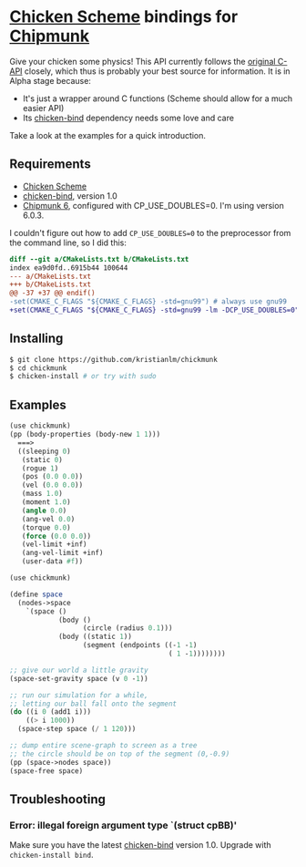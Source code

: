   [Chicken Scheme]: http://call-cc.org/
  [Chipmunk]: http://chipmunk-physics.net/
  [chicken-bind]:http://wiki.call-cc.org/eggref/4/bind

# [Chicken Scheme] bindings for [Chipmunk]

Give your chicken some physics! This API currently follows the 
[original C-API](http://chipmunk-physics.net/documentation.php) closely, 
which thus is probably your best source for information. It is in Alpha stage because:

* It's just a wrapper around C functions (Scheme should allow for a much easier API)
* Its [chicken-bind] dependency needs some love and care

Take a look at the examples for a quick introduction.

## Requirements

* [Chicken Scheme]
* [chicken-bind], version 1.0
* [Chipmunk 6][Chipmunk], configured with CP_USE_DOUBLES=0. I'm using version 6.0.3.

I couldn't figure out how to add `CP_USE_DOUBLES=0` to the preprocessor from the command line, so I did this:

```diff
diff --git a/CMakeLists.txt b/CMakeLists.txt
index ea9d0fd..6915b44 100644
--- a/CMakeLists.txt
+++ b/CMakeLists.txt
@@ -37 +37 @@ endif()
-set(CMAKE_C_FLAGS "${CMAKE_C_FLAGS} -std=gnu99") # always use gnu99
+set(CMAKE_C_FLAGS "${CMAKE_C_FLAGS} -std=gnu99 -lm -DCP_USE_DOUBLES=0") # always use gnu99
```
## Installing

```bash
$ git clone https://github.com/kristianlm/chickmunk
$ cd chickmunk
$ chicken-install # or try with sudo
```

## Examples

```scheme
(use chickmunk)
(pp (body-properties (body-new 1 1)))
  ===>
  ((sleeping 0)
   (static 0)
   (rogue 1)
   (pos (0.0 0.0))
   (vel (0.0 0.0))
   (mass 1.0)
   (moment 1.0)
   (angle 0.0)
   (ang-vel 0.0)
   (torque 0.0)
   (force (0.0 0.0))
   (vel-limit +inf)
   (ang-vel-limit +inf)
   (user-data #f))
```

```scheme
(use chickmunk)

(define space
  (nodes->space
    `(space ()
            (body ()
                  (circle (radius 0.1)))
            (body ((static 1))
                  (segment (endpoints ((-1 -1)
                                       ( 1 -1))))))))

;; give our world a little gravity
(space-set-gravity space (v 0 -1))

;; run our simulation for a while,
;; letting our ball fall onto the segment
(do ((i 0 (add1 i)))
    ((> i 1000))
  (space-step space (/ 1 120)))

;; dump entire scene-graph to screen as a tree
;; the circle should be on top of the segment (0,-0.9)
(pp (space->nodes space))
(space-free space)
```

## Troubleshooting

### Error: illegal foreign argument type `(struct cpBB)'

Make sure you have the latest [chicken-bind] version 1.0. Upgrade with `chicken-install bind`.
